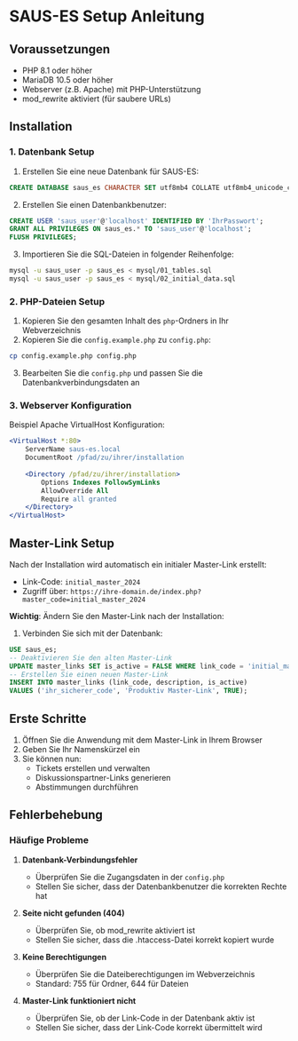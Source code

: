 # SAUS-ES Setup Anleitung

## Voraussetzungen

- PHP 8.1 oder höher
- MariaDB 10.5 oder höher
- Webserver (z.B. Apache) mit PHP-Unterstützung
- mod_rewrite aktiviert (für saubere URLs)

## Installation

### 1. Datenbank Setup

1. Erstellen Sie eine neue Datenbank für SAUS-ES:
```sql
CREATE DATABASE saus_es CHARACTER SET utf8mb4 COLLATE utf8mb4_unicode_ci;
```

2. Erstellen Sie einen Datenbankbenutzer:
```sql
CREATE USER 'saus_user'@'localhost' IDENTIFIED BY 'IhrPasswort';
GRANT ALL PRIVILEGES ON saus_es.* TO 'saus_user'@'localhost';
FLUSH PRIVILEGES;
```

3. Importieren Sie die SQL-Dateien in folgender Reihenfolge:
```bash
mysql -u saus_user -p saus_es < mysql/01_tables.sql
mysql -u saus_user -p saus_es < mysql/02_initial_data.sql
```

### 2. PHP-Dateien Setup

1. Kopieren Sie den gesamten Inhalt des `php`-Ordners in Ihr Webverzeichnis
2. Kopieren Sie die `config.example.php` zu `config.php`:
```bash
cp config.example.php config.php
```

3. Bearbeiten Sie die `config.php` und passen Sie die Datenbankverbindungsdaten an

### 3. Webserver Konfiguration

Beispiel Apache VirtualHost Konfiguration:
```apache
<VirtualHost *:80>
    ServerName saus-es.local
    DocumentRoot /pfad/zu/ihrer/installation
    
    <Directory /pfad/zu/ihrer/installation>
        Options Indexes FollowSymLinks
        AllowOverride All
        Require all granted
    </Directory>
</VirtualHost>
```

## Master-Link Setup

Nach der Installation wird automatisch ein initialer Master-Link erstellt:
- Link-Code: `initial_master_2024`
- Zugriff über: `https://ihre-domain.de/index.php?master_code=initial_master_2024`

**Wichtig**: Ändern Sie den Master-Link nach der Installation:

1. Verbinden Sie sich mit der Datenbank:
```sql
USE saus_es;
-- Deaktivieren Sie den alten Master-Link
UPDATE master_links SET is_active = FALSE WHERE link_code = 'initial_master_2024';
-- Erstellen Sie einen neuen Master-Link
INSERT INTO master_links (link_code, description, is_active) 
VALUES ('ihr_sicherer_code', 'Produktiv Master-Link', TRUE);
```

## Erste Schritte

1. Öffnen Sie die Anwendung mit dem Master-Link in Ihrem Browser
2. Geben Sie Ihr Namenskürzel ein
3. Sie können nun:
   - Tickets erstellen und verwalten
   - Diskussionspartner-Links generieren
   - Abstimmungen durchführen

## Fehlerbehebung

### Häufige Probleme

1. **Datenbank-Verbindungsfehler**
   - Überprüfen Sie die Zugangsdaten in der `config.php`
   - Stellen Sie sicher, dass der Datenbankbenutzer die korrekten Rechte hat

2. **Seite nicht gefunden (404)**
   - Überprüfen Sie, ob mod_rewrite aktiviert ist
   - Stellen Sie sicher, dass die .htaccess-Datei korrekt kopiert wurde

3. **Keine Berechtigungen**
   - Überprüfen Sie die Dateiberechtigungen im Webverzeichnis
   - Standard: 755 für Ordner, 644 für Dateien

4. **Master-Link funktioniert nicht**
   - Überprüfen Sie, ob der Link-Code in der Datenbank aktiv ist
   - Stellen Sie sicher, dass der Link-Code korrekt übermittelt wird
